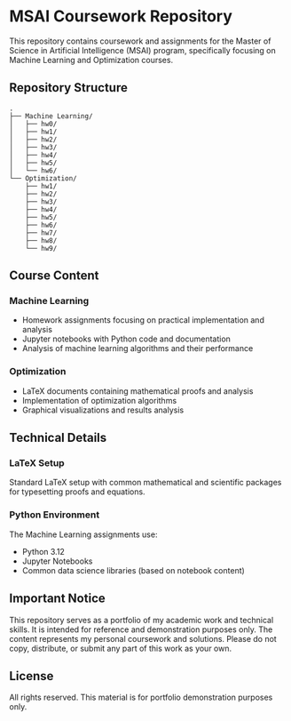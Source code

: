 # MSAI Coursework Repository

This repository contains coursework and assignments for the Master of Science in Artificial Intelligence (MSAI) program, specifically focusing on Machine Learning and Optimization courses.

## Repository Structure

```
.
├── Machine Learning/
│   ├── hw0/
│   ├── hw1/
│   ├── hw2/
│   ├── hw3/
│   ├── hw4/
│   ├── hw5/
│   └── hw6/
└── Optimization/
    ├── hw1/
    ├── hw2/
    ├── hw3/
    ├── hw4/
    ├── hw5/
    ├── hw6/
    ├── hw7/
    ├── hw8/
    └── hw9/
```

## Course Content

### Machine Learning
- Homework assignments focusing on practical implementation and analysis
- Jupyter notebooks with Python code and documentation
- Analysis of machine learning algorithms and their performance

### Optimization
- LaTeX documents containing mathematical proofs and analysis
- Implementation of optimization algorithms
- Graphical visualizations and results analysis

## Technical Details

### LaTeX Setup
Standard LaTeX setup with common mathematical and scientific packages for typesetting proofs and equations.

### Python Environment
The Machine Learning assignments use:
- Python 3.12
- Jupyter Notebooks
- Common data science libraries (based on notebook content)

## Important Notice

This repository serves as a portfolio of my academic work and technical skills. It is intended for reference and demonstration purposes only. The content represents my personal coursework and solutions. Please do not copy, distribute, or submit any part of this work as your own.

## License

All rights reserved. This material is for portfolio demonstration purposes only.